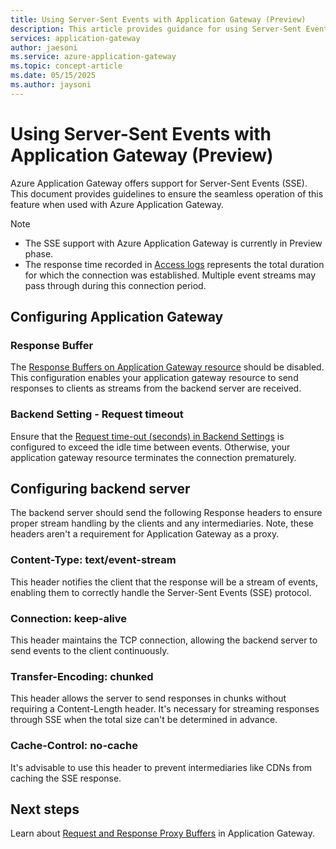 ```yaml
---
title: Using Server-Sent Events with Application Gateway (Preview)
description: This article provides guidance for using Server-Sent Events with your Azure Application Gateway.
services: application-gateway
author: jaesoni
ms.service: azure-application-gateway
ms.topic: concept-article
ms.date: 05/15/2025
ms.author: jaysoni
---
```


# Using Server-Sent Events with Application Gateway (Preview)

Azure Application Gateway offers support for Server-Sent Events (SSE). This document provides guidelines to ensure the seamless operation of this feature when used with Azure Application Gateway.

> [!Note]
> - The SSE support with Azure Application Gateway is currently in Preview phase.
> - The response time recorded in [Access logs](monitor-application-gateway-reference.md#resource-logs) represents the total duration for which the connection was established. Multiple event streams may pass through during this connection period. 

## Configuring Application Gateway

### Response Buffer 

The [Response Buffers on Application Gateway resource](proxy-buffers.md) should be disabled. This configuration enables your application gateway resource to send responses to clients as streams from the backend server are received.

### Backend Setting - Request timeout 

Ensure that the [Request time-out (seconds) in Backend Settings](configuration-http-settings.md?tabs=backendhttpsettings#request-timeout) is configured to exceed the idle time between events. Otherwise, your application gateway resource terminates the connection prematurely.


## Configuring backend server

The backend server should send the following Response headers to ensure proper stream handling by the clients and any intermediaries. Note, these headers aren't a requirement for Application Gateway as a proxy.

### Content-Type: text/event-stream
This header notifies the client that the response will be a stream of events, enabling them to correctly handle the Server-Sent Events (SSE) protocol.

### Connection: keep-alive
This header maintains the TCP connection, allowing the backend server to send events to the client continuously.

### Transfer-Encoding: chunked 
This header allows the server to send responses in chunks without requiring a Content-Length header. It's necessary for streaming responses through SSE when the total size can't be determined in advance.

### Cache-Control: no-cache 
It's advisable to use this header to prevent intermediaries like CDNs from caching the SSE response.

## Next steps
Learn about [Request and Response Proxy Buffers](proxy-buffers.md) in Application Gateway.

